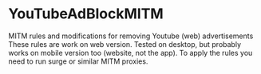 # YouTubeAdBlockMITM
MITM rules and modifications for removing Youtube (web) advertisements
These rules are work on web version. Tested on desktop, but probably works on mobile version too (website, not the app).
To apply the rules you need to run surge or similar MITM proxies.
